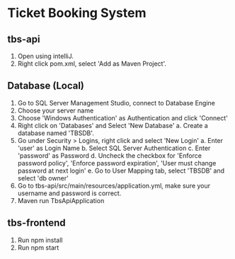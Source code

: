 # Ticket Booking System
## tbs-api
1. Open using intelliJ.
2. Right click pom.xml, select 'Add as Maven Project'.

## Database (Local)
1. Go to SQL Server Management Studio, connect to Database Engine
2. Choose your server name
3. Choose 'Windows Authentication' as Authentication and click 'Connect'
4. Right click on 'Databases' and Select 'New Database'
   a. Create a database named 'TBSDB'.
5. Go under Security > Logins, right click and select 'New Login'
   a. Enter 'user' as Login Name
   b. Select SQL Server Authentication
   c. Enter 'password' as Password
   d. Uncheck the checkbox for 'Enforce password policy', 'Enforce password expiration', 'User must change password at next login'
   e. Go to User Mapping tab, select 'TBSDB' and select 'db owner'
8. Go to tbs-api/src/main/resources/application.yml, make sure your username and password is correct.
9. Maven run TbsApiApplication

## tbs-frontend
1. Run npm install
2. Run npm start
